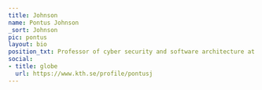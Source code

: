 ```yaml
---
title: Johnson
name: Pontus Johnson
_sort: Johnson
pic: pontus
layout: bio
position_txt: Professor of cyber security and software architecture at KTH
social:
- title: globe
  url: https://www.kth.se/profile/pontusj
---
```


